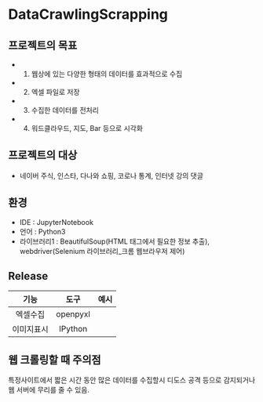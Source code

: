 # DataCrawlingScrapping
## 프로젝트의 목표
- 1. 웹상에 있는 다양한 형태의 데이터를 효과적으로 수집
- 2. 엑셀 파일로 저장
- 3. 수집한 데이터를 전처리
- 4. 워드클라우드, 지도, Bar 등으로 시각화

## 프로젝트의 대상
- 네이버 주식, 인스타, 다나와 쇼핑, 코로나 통계, 인터넷 강의 댓글

## 환경
- IDE : JupyterNotebook
- 언어 : Python3
- 라이브러리1 : BeautifulSoup(HTML 태그에서 필요한 정보 추출), webdriver(Selenium 라이브러리_크롬 웹브라우저 제어)

## Release
|기능|도구|예시|
|:--:|:--:|:--:|
|엑셀수집|openpyxl|
|이미지표시|IPython|

## 웹 크롤링할 때 주의점
특정사이트에서 짧은 시간 동안 많은 데이터를 수집할시 디도스 공격 등으로 감지되거나 웹 서버에 무리를 줄 수 있음.
